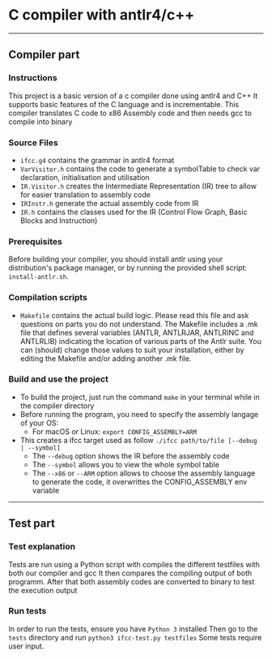# C compiler with antlr4/c++
------
## Compiler part
### Instructions

This project is a basic version of a c compiler done using antlr4 and C++
It supports basic features of the C language and is incrementable.
This compiler translates C code to x86 Assembly code and then needs gcc to compile into binary

### Source Files
- `ifcc.g4` contains the grammar in antlr4 format
- `VarVisitor.h` contains the code to generate a symbolTable to check var declaration, initialisation and utilisation
- `IR.Visitor.h` creates the Intermediate Representation (IR) tree to allow for easier translation to assembly code
- `IRInstr.h` generate the actual assembly code from IR
- `IR.h` contains the classes used for the IR (Control Flow Graph, Basic Blocks and Instruction)

### Prerequisites
  Before building your  compiler, you should install  antlr using your
  distribution's  package manager,  or by  running the  provided shell
  script:   `install-antlr.sh`. 
    
### Compilation scripts
- `Makefile` contains  the actual build  logic. Please read  this file
  and ask questions on parts you do not understand.
  The  Makefile includes a .mk file that defines several variables 
  (ANTLR, ANTLRJAR,  ANTLRINC and  ANTLRLIB) indicating the location 
  of various parts of the Antlr suite. 
  You can (should)  change  those values to suit your installation, either
  by editing the  Makefile and/or adding another .mk file.

### Build and use the project
- To build the project, just run the command `make` in your terminal while in the compiler directory
- Before running the program, you need to specify the assembly langage of your OS:
  - For macOS or Linux: `export CONFIG_ASSEMBLY=ARM`
- This creates a ifcc target used as follow `./ifcc path/to/file [--debug | --symbol]`
  - The `--debug` option shows the IR before the assembly code
  - The `--symbol` allows you to view the whole symbol table
  - The `--x86` or `--ARM` option allows to choose the assembly language to generate the code, it overwrittes the CONFIG_ASSEMBLY env variable
---
## Test part
### Test explanation
Tests are run using a Python script with compiles the different testfiles with both our compiler and gcc
It then compares the compiling output of both programm. After that both assembly codes are converted to binary to test the execution output

### Run tests
In order to run the tests, ensure you have `Python 3` installed
Then go to the `tests` directory and run `python3 ifcc-test.py testfiles`
Some tests require user input.
